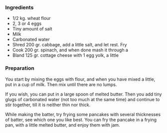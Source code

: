 
### Ingredients
- 1/2 kg. wheat flour
- 2, 3 or 4 eggs
- Tiny amount of salt
- Milk
- Carbonated water
- Shred 200 gr. cabbage, add a little salt, and let rest. Fry
- Cook 200 gr. spinach, and when done mash it through a
- Bland 125 gr. cottage cheese with 1 egg yolk, a little

### Preparation
You start by mixing the eggs with flour, and when you have mixed a little, put in a cup of milk. Then mix until there are no lumps.

 If you wish, you can put in a large spoon of melted butter. Then you add tiny glugs of carbonated water (not too much at the same time) and continue to stir together, till it is neither thin nor thick.

 While making the batter, try frying some pancakes with several thicknesses of batter, see which one you like best. You can fry the pancake in a frying pan, with a little melted butter, and enjoy them with jam.

